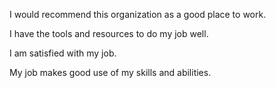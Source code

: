 I would recommend this organization as a good place to work. 

I have the tools and resources to do my job well. 

I am satisfied with my job.

My job makes good use of my skills and abilities. 
